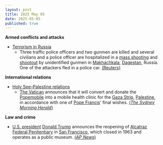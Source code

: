 ```yaml
---
layout: post
title: 2025 May 05
date: 2025-05-05
published: true
---
```



**Armed conflicts and attacks**

* [Terrorism in Russia](https://en.wikipedia.org/wiki/Terrorism_in_Russia "Terrorism in Russia")
  + Three traffic police officers and two gunmen are killed and several civilians and a police officer are hospitalized in a [mass shooting](https://en.wikipedia.org/wiki/Mass_shooting "Mass shooting") and [shootout](https://en.wikipedia.org/wiki/Shootout "Shootout") by unidentified gunmen in [Makhachkala](https://en.wikipedia.org/wiki/Makhachkala "Makhachkala"), [Dagestan](https://en.wikipedia.org/wiki/Dagestan "Dagestan"), Russia. One of the attackers fled in a police car. [(Reuters)](https://www.reuters.com/world/europe/three-police-officers-killed-russias-dagestan-2025-05-05/)

**International relations**

* [Holy See–Palestine relations](https://en.wikipedia.org/wiki/Holy_See%E2%80%93Palestine_relations "Holy See–Palestine relations")
  + [The Vatican](https://en.wikipedia.org/wiki/Vatican_City "Vatican City") announces that it will convert and donate the [Popemobile](https://en.wikipedia.org/wiki/Popemobile "Popemobile") into a mobile health clinic for the [Gaza Strip](https://en.wikipedia.org/wiki/Gaza_Strip "Gaza Strip"), [Palestine](https://en.wikipedia.org/wiki/Palestine "Palestine"), in accordance with one of [Pope Francis](https://en.wikipedia.org/wiki/Pope_Francis "Pope Francis")' final wishes. [(*The Sydney Morning Herald*)](https://www.smh.com.au/world/middle-east/popemobile-converted-into-clinic-for-gaza-s-wounded-children-20250505-p5lwia.html)

**Law and crime**

* [U.S. president](https://en.wikipedia.org/wiki/President_of_the_United_States "President of the United States") [Donald Trump](https://en.wikipedia.org/wiki/Donald_Trump "Donald Trump") announces the reopening of [Alcatraz Federal Penitentiary](https://en.wikipedia.org/wiki/Alcatraz_Federal_Penitentiary "Alcatraz Federal Penitentiary") in [San Francisco](https://en.wikipedia.org/wiki/San_Francisco "San Francisco"), which closed in 1963 and operates as a public museum. [(*AP News*)](https://apnews.com/article/trump-alcatraz-prison-fabe3385415ae03829d44e50efb3c1fb)
